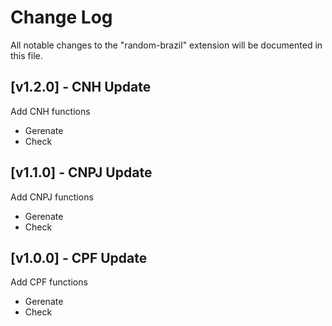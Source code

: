# Change Log

All notable changes to the "random-brazil" extension will be documented in this file.

<!-- Check [Keep a Changelog](http://keepachangelog.com/) for recommendations on how to structure this file. -->

## [v1.2.0] - CNH Update

Add CNH functions
- Gerenate
- Check

## [v1.1.0] - CNPJ Update

Add CNPJ functions
- Gerenate
- Check

## [v1.0.0] - CPF Update

Add CPF functions
- Gerenate
- Check